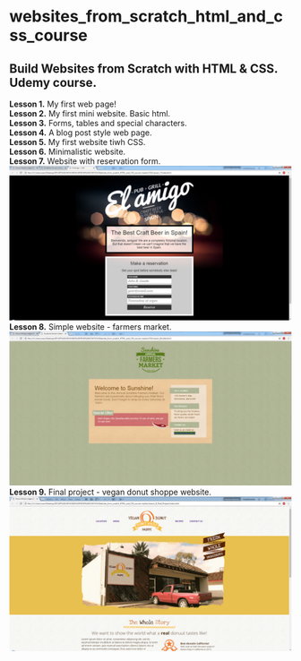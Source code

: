 # websites_from_scratch_html_and_css_course
## Build Websites from Scratch with HTML &amp; CSS. Udemy course.

**Lesson 1.** My first web page!  
**Lesson 2.** My first mini website. Basic html.  
**Lesson 3.** Forms, tables and special characters.  
**Lesson 4.** A blog post style web page.  
**Lesson 5.** My first website tiwh CSS.  
**Lesson 6.** Minimalistic website.  
**Lesson 7.** Website with reservation form.    <br/>
![screenshot of project from lesson 7](img_final_scrn/lesson_7.jpg)    <br/>
**Lesson 8.** Simple website - farmers market.    <br/>
![screenshot of project from lesson 8](img_final_scrn/lesson_8.jpg)    <br/>
**Lesson 9.** Final project - vegan donut shoppe website.    <br/>
![screenshot of project from lesson 9](img_final_scrn/lesson_9_final.jpg)    <br/>
